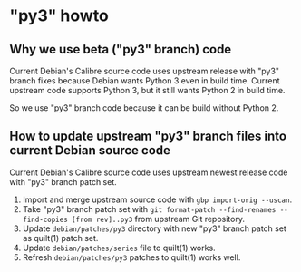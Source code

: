 # "py3" howto

## Why we use beta ("py3" branch) code

Current Debian's Calibre source code uses upstream release with "py3" branch
fixes because Debian wants Python 3 even in build time.
Current upstream code supports Python 3, but it still wants Python 2 in
build time.

So we use "py3" branch code because it can be build without Python 2.

## How to update upstream "py3" branch files into current Debian source code

Current Debian's Calibre source code uses upstream newest release code with
"py3" branch patch set.

1. Import and merge upstream source code with `gbp import-orig --uscan`.
2. Take "py3" branch patch set with `git format-patch --find-renames --find-copies [from rev]..py3`
   from upstream Git repository.
3. Update `debian/patches/py3` directory with new "py3" branch patch set as
   quilt(1) patch set.
4. Update `debian/patches/series` file to quilt(1) works.
5. Refresh `debian/patches/py3` patches to quilt(1) works well.
